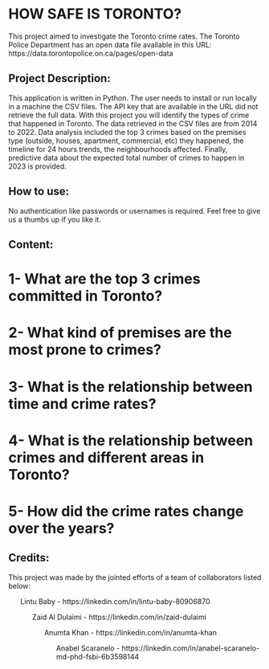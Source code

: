 <h1>HOW SAFE IS TORONTO?</h1>
This project aimed to investigate the Toronto crime rates. The Toronto Police Department has an open data file available in this URL: 
https://data.torontopolice.on.ca/pages/open-data
<p>
<h2>Project Description:</h2>
This application is written in Python. The user needs to install or run locally in a machine the CSV files. The API key that are available in the URL did not retrieve the full data. With this project you will identify the types of crime that happened in Toronto. The data retrieved in the CSV files are from 2014 to 2022. Data analysis included the top 3 crimes based on the premises type (outside, houses, apartment, commercial, etc) they happened, the timeline for 24 hours trends, the neighbourhoods affected. Finally, predictive data about the expected total number of crimes to happen in 2023 is provided.
<p>
<h2>How to use:</h2>
No authentication like passwords or usernames is required. Feel free to give us a thumbs up if you like it.  

<p>
<h2>Content:</h2>

<h1>1-  What are the top 3 crimes committed in Toronto? </h1>


<h1>2-  What kind of premises are the most prone to crimes? </h1>


<h1>3-  What is the relationship between time and crime rates? </h1>


<h1>4-  What is the relationship between crimes and different areas in Toronto? </h1>


<h1>5-  How did the crime rates change over the years? </h1>


<h2>Credits:</h2>
This project was made by the jointed efforts of a team of collaborators listed below:
<ol>Lintu Baby - https://linkedin.com/in/lintu-baby-80906870
<ol>Zaid Al Dulaimi - https://linkedin.com/in/zaid-dulaimi
<ol>Anumta Khan - https://linkedin.com/in/anumta-khan
<ol>Anabel Scaranelo - https://linkedin.com/in/anabel-scaranelo-md-phd-fsbi-6b3598144

